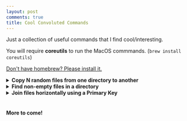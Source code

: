 ```yaml
---
layout: post
comments: true
title: Cool Convoluted Commands
---
```


Just a collection of useful commands that I find cool/interesting.
&nbsp;


You will require **coreutils** to run the MacOS commmands. (`brew install coreutils`) 
&nbsp;

[Don't have homebrew? Please install it.](https://brew.sh/)
&nbsp;
&nbsp;
&nbsp;
<style>
         pre {
            overflow-x: auto;
            white-space: pre-wrap;
            white-space: -moz-pre-wrap;
            white-space: -pre-wrap;
            white-space: -o-pre-wrap;
            word-wrap: break-word;
         }
</style>


<details><summary><b>Copy N random files from one directory to another</b></summary>
<p> 
Good for messing around with a small sample from a large dataset. You can also add a regex pattern if you wish to filter.<br>

MacOS:<br>
<pre>
gshuf -zn <i>FILE_COUNT</i> -e <i>PATTERN</i> | xargs -0 gcp -vt <i>TARGET_DIR</i>
</pre>


Linux:<br>
<pre>
shuf -zn <i>FILE_COUNT</i> -e <i>PATTERN</i> | xargs -0 cp -vt <i>TARGET_DIR</i>
</pre>
</p>

<p>You may encounter an error: <code>shuf: Argument list too long</code> <br>
In this case, we can pipe the arguments as follows: <br>

MacOS:<br>
<pre>
find <i>SOURCE_DIR</i> -mindepth 1 -maxdepth 1 ! -name <i>PATTERN</i> -print0 | gshuf -n <i>FILE_COUNT</i> -z | xargs -0 gcp -t <i>TARGET_DIR</i>
</pre>

Linux:<br>
<pre>
find <i>SOURCE_DIR</i> -mindepth 1 -maxdepth 1 ! -name <i>PATTERN</i> -print0 | shuf -n <i>FILE_COUNT</i> -z | xargs -0  cp -t <i>TARGET_DIR</i>
</pre>
</p>

<p>You can even tweak these commands so that you can copy N random <b>lines</b> from one file to another . Useful in those cases where all your data is in one file. (<b>Hint:</b> use 🐱)</p>


</details>


<details><summary><b>Find non-empty files in a directory</b></summary>
<p>

Same for MacOS and Linux <br>
<pre>
find <i>DIR_NAME</i> -not -empty -ls 
</pre>
</p>
<p>
You can change this command to find the names of the empty file names. <br>
<pre>
find <i>DIR_NAME</i> -empty -ls
</pre>
</p>
<p>
And to find the number of files, simply pipe the output of any of these commands to <code>wc - l</code>
</p>
</details>



<details><summary><b>Join files horizontally using a Primary Key</b></summary>
<p>
Same for MacOS and Linux <br>
</p>
<p>
Useful for joining CSV's. This process requires that your data is complete and clean, so not sure how useful this is. However, it's a very fast procedure to join two CSVs after removing missing information (I will add a few commands that can help with this!). 
</p>
<p>
Suppose you have the following two CSV's: <br>
<pre>
% cat 1.csv
Arjun,Purple,MacOS,Table Tennis
Sanja,Black,Ubuntu,Netflix
Russell,Red,Windows,Dota2


% cat 2.csv
Russell,C++
Sanja,Pyhon
Arjun,PHP
</pre>
<br>
And we want to create a single CSV using the names as our primary key.<br>

We could do the following:<br>

Sort both files by their primary key (located in the first column).<br>
<pre>
sort -t"," -k1  1.csv > 1_sorted.csv
sort -t"," -k1  2.csv > 2_sorted.csv
</pre>

Now cut the 2nd column from <code>2_sorted</code> and add to <code>1_sorted</code> using the <code>cut</code> and <code>paste</code> commands.<br>
<pre>
% cut -d',' -f2 2_sorted.csv > 2_sorted_fav_lang.csv
% paste -d, 1_sorted.csv 2_sorted_fav_lang.csv > final.csv
</pre>
Let's take a look:<br>
<pre>
% cat final.csv
Arjun,Purple,MacOS,Table Tennis,PHP
Russell,Red,Windows,Dota2,C++
Sanja,Black,Ubuntu,Netflix,Pyhon
</pre>
</p>
</details>
&nbsp;
&nbsp;
&nbsp;

#### More to come!
&nbsp;
&nbsp;
&nbsp;
&nbsp;








